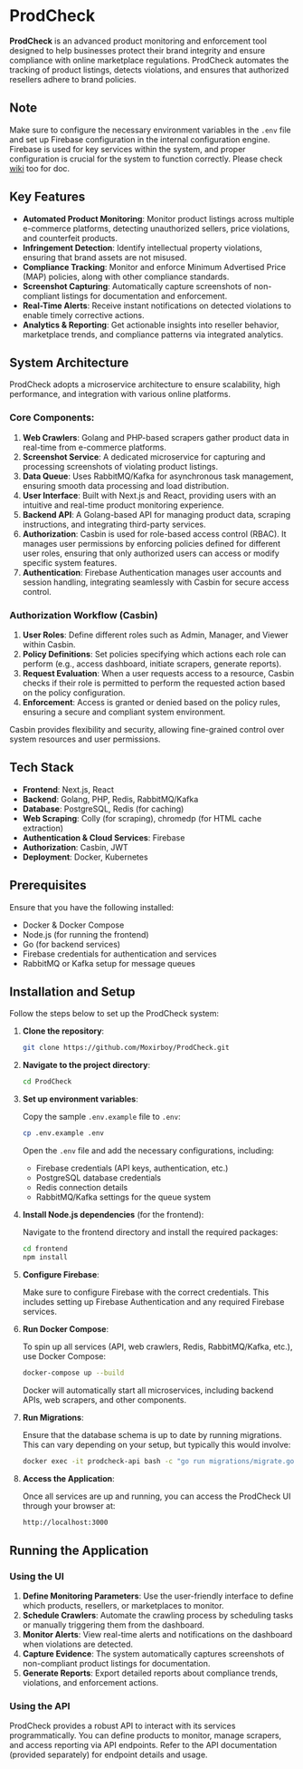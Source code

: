# ProdCheck

**ProdCheck** is an advanced product monitoring and enforcement tool designed to help businesses protect their brand integrity and ensure compliance with online marketplace regulations. ProdCheck automates the tracking of product listings, detects violations, and ensures that authorized resellers adhere to brand policies.

## Note

Make sure to configure the necessary environment variables in the `.env` file and set up Firebase configuration in the internal configuration engine. Firebase is used for key services within the system, and proper configuration is crucial for the system to function correctly. Please check [wiki](https://github.com/Moxirboy/ProdCheck/wiki) too for doc.

## Key Features

- **Automated Product Monitoring**: Monitor product listings across multiple e-commerce platforms, detecting unauthorized sellers, price violations, and counterfeit products.
- **Infringement Detection**: Identify intellectual property violations, ensuring that brand assets are not misused.
- **Compliance Tracking**: Monitor and enforce Minimum Advertised Price (MAP) policies, along with other compliance standards.
- **Screenshot Capturing**: Automatically capture screenshots of non-compliant listings for documentation and enforcement.
- **Real-Time Alerts**: Receive instant notifications on detected violations to enable timely corrective actions.
- **Analytics & Reporting**: Get actionable insights into reseller behavior, marketplace trends, and compliance patterns via integrated analytics.

## System Architecture

ProdCheck adopts a microservice architecture to ensure scalability, high performance, and integration with various online platforms.

### Core Components:

1. **Web Crawlers**: Golang and PHP-based scrapers gather product data in real-time from e-commerce platforms.
2. **Screenshot Service**: A dedicated microservice for capturing and processing screenshots of violating product listings.
3. **Data Queue**: Uses RabbitMQ/Kafka for asynchronous task management, ensuring smooth data processing and load distribution.
4. **User Interface**: Built with Next.js and React, providing users with an intuitive and real-time product monitoring experience.
5. **Backend API**: A Golang-based API for managing product data, scraping instructions, and integrating third-party services.
6. **Authorization**: Casbin is used for role-based access control (RBAC). It manages user permissions by enforcing policies defined for different user roles, ensuring that only authorized users can access or modify specific system features.
7. **Authentication**: Firebase Authentication manages user accounts and session handling, integrating seamlessly with Casbin for secure access control.

### Authorization Workflow (Casbin)

1. **User Roles**: Define different roles such as Admin, Manager, and Viewer within Casbin.
2. **Policy Definitions**: Set policies specifying which actions each role can perform (e.g., access dashboard, initiate scrapers, generate reports).
3. **Request Evaluation**: When a user requests access to a resource, Casbin checks if their role is permitted to perform the requested action based on the policy configuration.
4. **Enforcement**: Access is granted or denied based on the policy rules, ensuring a secure and compliant system environment.

Casbin provides flexibility and security, allowing fine-grained control over system resources and user permissions.

## Tech Stack

- **Frontend**: Next.js, React
- **Backend**: Golang, PHP, Redis, RabbitMQ/Kafka
- **Database**: PostgreSQL, Redis (for caching)
- **Web Scraping**: Colly (for scraping), chromedp (for HTML cache extraction)
- **Authentication & Cloud Services**: Firebase
- **Authorization**: Casbin, JWT
- **Deployment**: Docker, Kubernetes

## Prerequisites

Ensure that you have the following installed:

- Docker & Docker Compose
- Node.js (for running the frontend)
- Go (for backend services)
- Firebase credentials for authentication and services
- RabbitMQ or Kafka setup for message queues

## Installation and Setup

Follow the steps below to set up the ProdCheck system:

1. **Clone the repository**:

    ```bash
    git clone https://github.com/Moxirboy/ProdCheck.git
    ```

2. **Navigate to the project directory**:

    ```bash
    cd ProdCheck
    ```

3. **Set up environment variables**:

    Copy the sample `.env.example` file to `.env`:

    ```bash
    cp .env.example .env
    ```

    Open the `.env` file and add the necessary configurations, including:

    - Firebase credentials (API keys, authentication, etc.)
    - PostgreSQL database credentials
    - Redis connection details
    - RabbitMQ/Kafka settings for the queue system

4. **Install Node.js dependencies** (for the frontend):

    Navigate to the frontend directory and install the required packages:

    ```bash
    cd frontend
    npm install
    ```

5. **Configure Firebase**:

    Make sure to configure Firebase with the correct credentials. This includes setting up Firebase Authentication and any required Firebase services.

6. **Run Docker Compose**:

    To spin up all services (API, web crawlers, Redis, RabbitMQ/Kafka, etc.), use Docker Compose:

    ```bash
    docker-compose up --build
    ```

    Docker will automatically start all microservices, including backend APIs, web scrapers, and other components.

7. **Run Migrations**:

    Ensure that the database schema is up to date by running migrations. This can vary depending on your setup, but typically this would involve:

    ```bash
    docker exec -it prodcheck-api bash -c "go run migrations/migrate.go"
    ```

8. **Access the Application**:

    Once all services are up and running, you can access the ProdCheck UI through your browser at:

    ```bash
    http://localhost:3000
    ```

## Running the Application

### Using the UI

1. **Define Monitoring Parameters**: Use the user-friendly interface to define which products, resellers, or marketplaces to monitor.
2. **Schedule Crawlers**: Automate the crawling process by scheduling tasks or manually triggering them from the dashboard.
3. **Monitor Alerts**: View real-time alerts and notifications on the dashboard when violations are detected.
4. **Capture Evidence**: The system automatically captures screenshots of non-compliant product listings for documentation.
5. **Generate Reports**: Export detailed reports about compliance trends, violations, and enforcement actions.

### Using the API

ProdCheck provides a robust API to interact with its services programmatically. You can define products to monitor, manage scrapers, and access reporting via API endpoints. Refer to the API documentation (provided separately) for endpoint details and usage.
